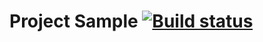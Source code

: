 # Project Sample [![Build status](https://ci.appveyor.com/api/projects/status/pvh2m0o5e1s2u1i5?svg=true)](https://ci.appveyor.com/project/Gts-2022/task1setupci)